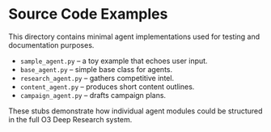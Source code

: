# Source Code Examples

This directory contains minimal agent implementations used for testing and
documentation purposes.

- `sample_agent.py` – a toy example that echoes user input.
- `base_agent.py` – simple base class for agents.
- `research_agent.py` – gathers competitive intel.
- `content_agent.py` – produces short content outlines.
- `campaign_agent.py` – drafts campaign plans.

These stubs demonstrate how individual agent modules could be structured in the
full O3 Deep Research system.
